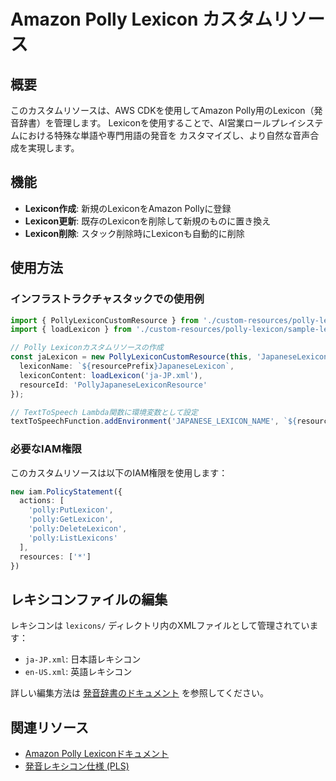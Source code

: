# Amazon Polly Lexicon カスタムリソース

## 概要

このカスタムリソースは、AWS CDKを使用してAmazon Polly用のLexicon（発音辞書）を管理します。
Lexiconを使用することで、AI営業ロールプレイシステムにおける特殊な単語や専門用語の発音を
カスタマイズし、より自然な音声合成を実現します。

## 機能

- **Lexicon作成**: 新規のLexiconをAmazon Pollyに登録
- **Lexicon更新**: 既存のLexiconを削除して新規のものに置き換え
- **Lexicon削除**: スタック削除時にLexiconも自動的に削除

## 使用方法

### インフラストラクチャスタックでの使用例

```typescript
import { PollyLexiconCustomResource } from './custom-resources/polly-lexicon';
import { loadLexicon } from './custom-resources/polly-lexicon/sample-lexicon';

// Polly Lexiconカスタムリソースの作成
const jaLexicon = new PollyLexiconCustomResource(this, 'JapaneseLexicon', {
  lexiconName: `${resourcePrefix}JapaneseLexicon`,
  lexiconContent: loadLexicon('ja-JP.xml'),
  resourceId: 'PollyJapaneseLexiconResource'
});

// TextToSpeech Lambda関数に環境変数として設定
textToSpeechFunction.addEnvironment('JAPANESE_LEXICON_NAME', `${resourcePrefix}JapaneseLexicon`);
```

### 必要なIAM権限

このカスタムリソースは以下のIAM権限を使用します：

```typescript
new iam.PolicyStatement({
  actions: [
    'polly:PutLexicon',
    'polly:GetLexicon', 
    'polly:DeleteLexicon',
    'polly:ListLexicons'
  ],
  resources: ['*']
})
```

## レキシコンファイルの編集

レキシコンは `lexicons/` ディレクトリ内のXMLファイルとして管理されています：

- `ja-JP.xml`: 日本語レキシコン
- `en-US.xml`: 英語レキシコン

詳しい編集方法は [発音辞書のドキュメント](/docs/custom-resources/polly-lexicon-guide.md) を参照してください。

## 関連リソース

- [Amazon Polly Lexiconドキュメント](https://docs.aws.amazon.com/polly/latest/dg/managing-lexicons.html)
- [発音レキシコン仕様 (PLS)](https://www.w3.org/TR/pronunciation-lexicon/)